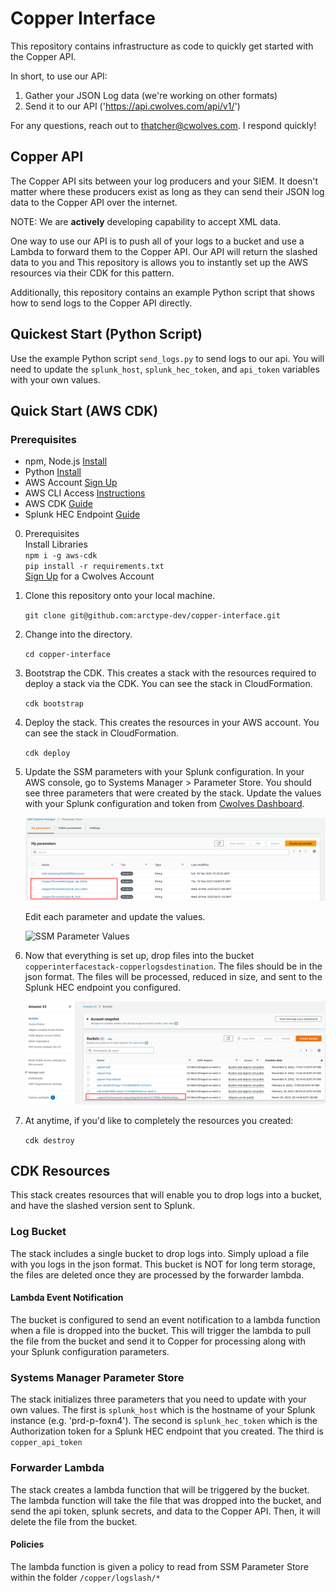# Copper Interface

This repository contains infrastructure as code to quickly get started with the Copper API.

In short, to use our API:

1. Gather your JSON Log data (we're working on other formats)
2. Send it to our API ('https://api.cwolves.com/api/v1/')

For any questions, reach out to thatcher@cwolves.com. I respond quickly!

## Copper API

The Copper API sits between your log producers and your SIEM. It doesn't matter where these producers exist as long as they can send their JSON log data to the Copper API over the internet.  

NOTE: We are **actively** developing capability to accept XML data.

One way to use our API is to push all of your logs to a bucket and use a Lambda to forward them to the Copper API. Our API will return the slashed data to you and  This repository is allows you to instantly set up the AWS resources via their CDK for this pattern.

Additionally, this repository contains an example Python script that shows how to send logs to the Copper API directly.

## Quickest Start (Python Script)

Use the example Python script `send_logs.py` to send logs to our api. You will need to update the `splunk_host`, `splunk_hec_token`, and `api_token` variables with your own values.

## Quick Start (AWS CDK)

### Prerequisites

- npm, Node.js [Install](https://nodejs.org/en/download/)
- Python [Install](https://www.python.org/downloads/)
- AWS Account [Sign Up](https://aws.amazon.com/)
- AWS CLI Access [Instructions](https://docs.aws.amazon.com/cli/latest/userguide/cli-chap-configure.html)
- AWS CDK [Guide](https://docs.aws.amazon.com/cdk/latest/guide/getting_started.html)
- Splunk HEC Endpoint [Guide](https://docs.splunk.com/Documentation/Splunk/latest/Data/UsetheHTTPEventCollector)

0. Prerequisites  
    Install Libraries  
    `npm i -g aws-cdk`  
    `pip install -r requirements.txt`  
    [Sign Up](https://cwolves.com) for a Cwolves Account
1. Clone this repository onto your local machine.

    `git clone git@github.com:arctype-dev/copper-interface.git`

2. Change into the directory.

    `cd copper-interface`

3. Bootstrap the CDK. This creates a stack with the resources required to deploy a stack via the CDK. You can see the stack in CloudFormation.

    `cdk bootstrap`

4. Deploy the stack. This creates the resources in your AWS account. You can see the stack in CloudFormation.

    `cdk deploy`

5. Update the SSM parameters with your Splunk configuration.
    In your AWS console, go to Systems Manager > Parameter Store. You should see three parameters that were created by the stack. Update the values with your Splunk configuration and token from [Cwolves Dashboard](https://cwolves.com/dashboard).

    ![SSM Parameters](./readme_img/aws_parameter_store.png)

    Edit each parameter and update the values.

    ![SSM Parameter Values](./readme_img/set_splunk_param.png)

6. Now that everything is set up, drop files into the bucket `copperinterfacestack-copperlogsdestination`. The files should be in the json format. The files will be processed, reduced in size, and sent to the Splunk HEC endpoint you configured.

    ![Bucket](./readme_img/logs_bucket.png)

7. At anytime, if you'd like to completely the resources you created:

    `cdk destroy`

## CDK Resources

This stack creates resources that will enable you to drop logs into a bucket, and have the slashed version sent to Splunk.

### Log Bucket

The stack includes a single bucket to drop logs into. Simply upload a file with you logs in the json format. This bucket is NOT for long term storage, the files are deleted once they are processed by the forwarder lambda.

#### Lambda Event Notification

The bucket is configured to send an event notification to a lambda function when a file is dropped into the bucket. This will trigger the lambda to pull the file from the bucket and send it to Copper for processing along with your Splunk configuration parameters.

### Systems Manager Parameter Store

The stack initializes three parameters that you need to update with your own values. The first is `splunk_host` which is the hostname of your Splunk instance (e.g. 'prd-p-foxn4'). The second is `splunk_hec_token` which is the Authorization token for a Splunk HEC endpoint that you created. The third is `copper_api_token`

### Forwarder Lambda

The stack creates a lambda function that will be triggered by the bucket. The lambda function will take the file that was dropped into the bucket, and send the api token, splunk secrets, and data to the Copper API. Then, it will delete the file from the bucket.

#### Policies

The lambda function is given a policy to read from SSM Parameter Store within the folder `/copper/logslash/*`
